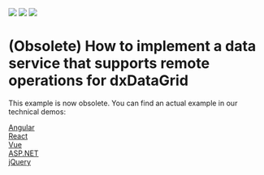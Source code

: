 <!-- default badges list -->
![](https://img.shields.io/endpoint?url=https://codecentral.devexpress.com/api/v1/VersionRange/128583341/19.2.11%2B)
[![](https://img.shields.io/badge/Open_in_DevExpress_Support_Center-FF7200?style=flat-square&logo=DevExpress&logoColor=white)](https://supportcenter.devexpress.com/ticket/details/T334360)
[![](https://img.shields.io/badge/📖_How_to_use_DevExpress_Examples-e9f6fc?style=flat-square)](https://docs.devexpress.com/GeneralInformation/403183)
<!-- default badges end -->
# (Obsolete) How to implement a data service that supports remote operations for dxDataGrid

This example is now obsolete. You can find an actual example in our technical demos:

[Angular](https://js.devexpress.com/Demos/WidgetsGallery/Demo/DataGrid/WebAPIService/Angular/Light/)<br/>
[React](https://js.devexpress.com/Demos/WidgetsGallery/Demo/DataGrid/WebAPIService/React/Light/)<br/>
[Vue](https://js.devexpress.com/Demos/WidgetsGallery/Demo/DataGrid/WebAPIService/Vue/Light/)<br/>
[ASP.NET](https://js.devexpress.com/Demos/WidgetsGallery/Demo/DataGrid/WebAPIService/NetCore/Light/)<br/>
[jQuery](https://js.devexpress.com/Demos/WidgetsGallery/Demo/DataGrid/WebAPIService/jQuery/Light/)<br/>
